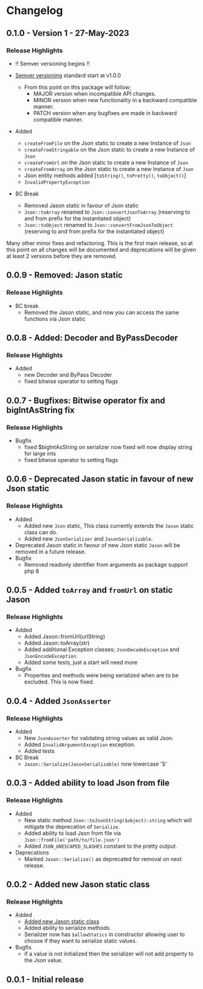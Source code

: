 # Changelog

## 0.1.0 - Version 1 - 27-May-2023
### Release Highlights
* !! Semver versioning begins !!
* [Semver versioning](https://semver.org/) standard start at v1.0.0
  *  From this point on this package will follow;
     * MAJOR version when incompatible API changes.
     * MINOR version when new functionality in a backward compatible manner.
     * PATCH version when any bugfixes are made in backward compatible manner.

* Added
  * `createFromFile` on the Json static to create a new Instance of `Json`
  * `createFromStringable` on the Json static to create a new Instance of `Json`
  * `createFromUrl` on the Json static to create a new Instance of `Json`
  * `createFromArray` on the Json static to create a new Instance of `Json`
  * Json entity methods added [`toString()`, `toPretty()`, `toObject()`]
  * `InvalidPropertyException`

* BC Break
  * Removed Jason static in favour of Json static 
  * `Json::toArray` renamed to `Json::convertJsonToArray` (reserving to and from prefix for the instantiated object)
  * `Json::toObject` renamed to `Json::convertFromJsonToObject` (reserving to and from prefix for the instantiated object)

Many other minor fixes and refactoring. This is the first main release, so at this point on all changes will be documented
and deprecations will be given at least 2 versions before they are removed.

## 0.0.9 - Removed: Jason static
### Release Highlights
* BC break
  * Removed the Jason static, and now you can access the same functions via Json static 

## 0.0.8 - Added: Decoder and ByPassDecoder
### Release Highlights
* Added
  * new Decoder and ByPass Decoder
  * fixed bitwise operator to setting flags

## 0.0.7 - Bugfixes: Bitwise operator fix and bigIntAsString fix
### Release Highlights
* Bugfix
  * fixed $bigIntAsString on serializer now fixed will now display string for large ints
  * fixed bitwise operator to setting flags
 
## 0.0.6 - Deprecated Jason static in favour of new Json static
### Release Highlights
* Added 
  * Added new `Json` static, This class currently extends the `Jason` static class can do.
  * Added new `JsonSerializer` and `JasonSerializable`.
* Deprecated Jason static in favour of new Json static
  `Jason` will be removed in a future release.
* Bugfix
  * Removed readonly identifier from arguments as package support php 8 

## 0.0.5 - Added `toArray` and `fromUrl` on static Jason
### Release Highlights
* Added
  * Added Jason::fromUrl(urlString)
  * Added Jason::toArray(str)
  * Added additional Exception classes; `JsonDecodeException` and `JsonEncodeException`.
  * Added some tests, just a start will need more
* Bugfix
  * Properties and methods were being serialized when are to be excluded. This is now fixed.

## 0.0.4 - Added `JsonAsserter`
### Release Highlights
* Added
   * New `JsonAsserter` for validating string values as valid Json.
   * Added `InvalidArgumentException` exception.
   * Added tests
 * BC Break
   * `Jason::Serialize(JasonSerializable)` now lowercase 'S'

## 0.0.3 - Added ability to load Json from file
### Release Highlights
* Added
   * New static method `Json::toJsonString($object):string` which will mitigate the deprecation of `Serialize`.
   * Added ability to load Json from file via `Json::fromFile('path/to/file.json')`
   * Added `JSON_UNESCAPED_SLASHES` constant to the pretty output.
* Deprecations
  * Marked `Jason::Serialize()` as deprecated for removal on next release.

## 0.0.2 - Added new Jason static class 
### Release Highlights
* Added
   * [Added new Jason static class](https://github.com/s-mcdonald/Jason/commit/9b184b1d066357631eda17d2a12dee3bfcb331d1)
   * Added ability to serialize methods.
   * Serializer now has `$allowStatics` in constructor allowing user to choose if they want to serialize static values.
* Bugfix
   * if a value is not initialized then the serializer will not add property to the Json value. 

## 0.0.1 - Initial release